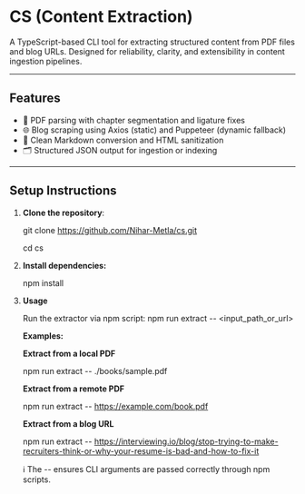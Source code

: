 # CS (Content Extraction)

A TypeScript-based CLI tool for extracting structured content from PDF files and blog URLs. Designed for reliability, clarity, and extensibility in content ingestion pipelines.

---

## Features

- 📄 PDF parsing with chapter segmentation and ligature fixes
- 🌐 Blog scraping using Axios (static) and Puppeteer (dynamic fallback)
- 🧹 Clean Markdown conversion and HTML sanitization
- 🗂️ Structured JSON output for ingestion or indexing

---

## Setup Instructions

1. **Clone the repository**:

      git clone https://github.com/Nihar-Metla/cs.git
      
      cd cs

2. **Install dependencies:**
   
      npm install

3. **Usage**
   
      Run the extractor via npm script:
      npm run extract -- <input_path_or_url>
      
      **Examples:**
      
      **Extract from a local PDF**
   
      npm run extract -- ./books/sample.pdf
      
      **Extract from a remote PDF**
   
      npm run extract -- https://example.com/book.pdf
      
      **Extract from a blog URL**
   
      npm run extract -- https://interviewing.io/blog/stop-trying-to-make-recruiters-think-or-why-your-resume-is-bad-and-how-to-fix-it

   
    ℹ️ The -- ensures CLI arguments are passed correctly through npm scripts.
